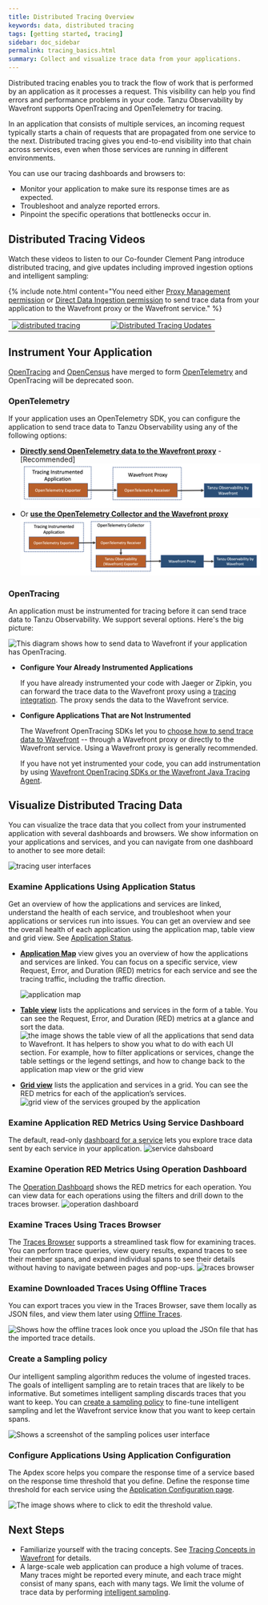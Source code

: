 ```yaml
---
title: Distributed Tracing Overview
keywords: data, distributed tracing
tags: [getting started, tracing]
sidebar: doc_sidebar
permalink: tracing_basics.html
summary: Collect and visualize trace data from your applications.
---
```


Distributed tracing enables you to track the flow of work that is performed by an application as it processes a request. This visibility can help you find errors and performance problems in your code. Tanzu Observability by Wavefront supports OpenTracing and OpenTelemetry for tracing.

In an application that consists of multiple services, an incoming request typically starts a chain of requests that are propagated from one service to the next.  Distributed tracing gives you end-to-end visibility into that chain across services, even when those services are running in different environments.

You can use our tracing dashboards and browsers to:

* Monitor your application to make sure its response times are as expected.
* Troubleshoot and analyze reported errors.
* Pinpoint the specific operations that bottlenecks occur in.

## Distributed Tracing Videos

Watch these videos to listen to our Co-founder Clement Pang introduce distributed tracing, and give updates including improved ingestion options and intelligent sampling:

{% include note.html content="You need either [Proxy Management permission](permissions_overview.html) or [Direct Data Ingestion permission](permissions_overview.html) to send trace data from your application to the Wavefront proxy or the Wavefront service." %}

<table style="width: 100%;">
<tbody>
<tr><td width="48%"><a href="https://youtu.be/Z7mf_oZfcSE"><img src="/images/v_tracing_rev.png" alt="distributed tracing"/></a></td>
<td width="52%"><a href="https://youtu.be/SlROqypTUYk"><img src="/images/v_tracing_updates.png"  alt="Distributed Tracing Updates"/></a></td>
</tr>
</tbody>
</table>

## Instrument Your Application

[OpenTracing](https://opentracing.io/) and [OpenCensus](https://opencensus.io/) have merged to form [OpenTelemetry](https://opentelemetry.io/) and OpenTracing will be deprecated soon.

### OpenTelemetry

If your application uses an OpenTelemetry SDK, you can configure the application to send trace data to Tanzu Observability using any of the following options:

* [**Directly send OpenTelemetry data to the Wavefront proxy**](opentelemetry_tracing.html#send-data-using-the-wavefront-proxy---recommended) - [Recommended]
  <img src="images/opentelemetry_proxy_tracing.png" alt="A data flow diagram that shows how the data flows from your application to the proxy, and then to Tanzu Observability" style="width:680px;"/>
* Or [**use the OpenTelemetry Collector and the Wavefront proxy**](opentelemetry_tracing.html#send-data-using-the-opentelemetry-collector)
  ![A data flow diagram that shows how the data flows from your application to the collector, to the proxy, and then to Tanzu Observability](images/opentelemetry_collector_tracing.png)

### OpenTracing

An application must be instrumented for tracing before it can send trace data to Tanzu Observability. We support several options. Here's the big picture:

![This diagram shows how to send data to Wavefront if your application has OpenTracing.](images/tracing_send_data_to_wavefront.png)

* **Configure Your Already Instrumented Applications**

  If you have already instrumented your code with Jaeger or Zipkin, you can forward the trace data to the Wavefront proxy using a [tracing integration](tracing_integrations.html). The proxy sends the data to the Wavefront service.

* **Configure Applications That are Not Instrumented**

  The Wavefront OpenTracing SDKs let you to [choose how to send trace data to Wavefront](tracing_instrumenting_frameworks.html#step-1-prepare-to-send-data) -- through a Wavefront proxy or directly to the Wavefront service. Using a Wavefront proxy is generally recommended.
  
  If you have not yet instrumented your code, you can add instrumentation by using [Wavefront OpenTracing SDKs or the Wavefront Java Tracing Agent](tracing_instrumenting_frameworks.html#step-2-get-data-flowing).

## Visualize Distributed Tracing Data

You can visualize the trace data that you collect from your instrumented application with several dashboards and browsers. We show information on your applications and services, and you can navigate from one dashboard to another to see more detail:

<img src="images/tracing_ui.png" alt="tracing user interfaces"/>

### Examine Applications Using Application Status

Get an overview of how the applications and services are linked, understand the health of each service, and troubleshoot when your applications or services run into issues. You can get an overview and see the overall health of each application using the application map, table view and grid view. See [Application Status](tracing_ui_overview.html).

* [**Application Map**](tracing_ui_overview.html#application-map-features) view gives you an overview of how the applications and services are linked. You can focus on a specific service, view Request, Error, and Duration (RED) metrics for each service and see the tracing traffic, including the traffic direction.

  ![application map](/images/Application_map_intro.png)

* [**Table view**](tracing_ui_overview.html#table-view-features) lists the applications and services in the form of a table. You can see the Request, Error, and Duration (RED) metrics at a glance and sort the data.
  <img src="/images/tracing_table_view_intro.png" alt="the image shows the table view of all the applications that send data to Wavefront. It has helpers to show you what to do with each UI section. For example, how to filter applications or services, change the table settings or the legend settings, and how to change back to the application map view or the grid view"/>

* [**Grid view**](tracing_ui_overview.html#grid-view-features) lists the application and services in a grid. You can see the RED metrics for each of the application’s services.
  <img src="/images/tracing_grid_view_overview.png" alt="grid view of the services grouped by the application"/>

### Examine Application RED Metrics Using Service Dashboard

The default, read-only [dashboard for a service](tracing_service_dashboard.html) lets you explore trace data sent by each service in your application.
![service dahsboard](/images/service_dashboard_intro.png)

### Examine Operation RED Metrics Using Operation Dashboard

The [Operation Dashboard](tracing_operation_dashboard.html) shows the RED metrics for each operation. You can view data for each operations using the filters and drill down to the traces browser.
![operation dashboard](images/tracing_operations_dashboard_intro.png)

### Examine Traces Using Traces Browser

The [Traces Browser](tracing_traces_browser.html) supports a streamlined task flow for examining traces. You can perform trace queries, view query results, expand traces to see their member spans, and expand individual spans to see their details without having to navigate between pages and pop-ups.
![traces browser](/images/tracing_browser_intro.png)

### Examine Downloaded Traces Using Offline Traces

You can export traces you view in the Traces Browser, save them locally as JSON files, and view them later using [Offline Traces](tracing_view_offline_traces.html).

![Shows how the offline traces look once you upload the JSOn file that has the imported trace details.](images/tracing_offline_tracing_view.png)

### Create a Sampling policy

Our intelligent sampling algorithm reduces the volume of ingested traces. The goals of intelligent sampling are to retain traces that are likely to be informative. But sometimes intelligent sampling discards traces that you want to keep. You can [create a sampling policy](trace_sampling_policies.html) to fine-tune intelligent sampling and let the Wavefront service know that you want to keep certain spans.

![Shows a screenshot of the sampling polices user interface](images/tracing_sampling_policies.png)


### Configure Applications Using Application Configuration

The Apdex score helps you compare the response time of a service based on the response time threshold that you define. Define the response time threshold for each service using the <a href="tracing_apdex.html">Application Configuration page</a>.

![The image shows where to click to edit the threshold value.](images/tracing_edit_service_legend_settings.png)


## Next Steps

- Familiarize yourself with the tracing concepts. See [Tracing Concepts in Wavefront](trace_data_details.html) for details.
- A large-scale web application can produce a high volume of traces. Many traces might be reported every minute, and each trace might consist of many spans, each with many tags.  We limit the volume of trace data by performing [intelligent sampling](trace_data_sampling.html#intelligent-sampling).
